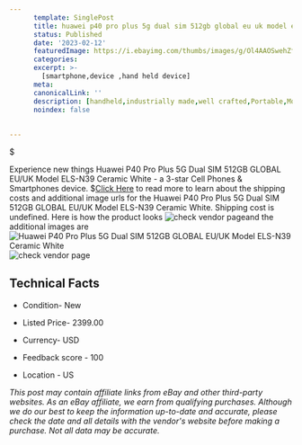```yaml
---
      template: SinglePost
      title: huawei p40 pro plus 5g dual sim 512gb global eu uk model els n39 ceramic white
      status: Published
      date: '2023-02-12'
      featuredImage: https://i.ebayimg.com/thumbs/images/g/Ol4AAOSwehZfR~cq/s-l225.jpg
      categories: 
      excerpt: >-
        [smartphone,device ,hand held device]
      meta:
      canonicalLink: ''
      description: [handheld,industrially made,well crafted,Portable,Mobile,Compact,Convenient,Lightweight,Maneuverable,Man-portable,Miniature,Carriable,Hand-held,Light,Holdable,Transportable,Mobile device,Pocket-sized,On-the-go,Wireless,Cordless,Compact size,Convenient size, smartphone,device ,hand held device]
      noindex: false
      
        
---
```

$

Experience new things Huawei P40 Pro Plus 5G Dual SIM 512GB  GLOBAL EU/UK Model ELS-N39 Ceramic White - a 3-star Cell Phones & Smartphones device.
$[Click Here](https://www.ebay.com/itm/164356216431?hash=item264464d66f%3Ag%3AOl4AAOSwehZfR%7Ecq&mkevt=1&mkcid=1&mkrid=711-53200-19255-0&campid=%253CePNCampaignId%253E&customid=%253CreferenceId%253E&toolid=10049) to read more to learn about the shipping costs and additional image urls for the Huawei P40 Pro Plus 5G Dual SIM 512GB  GLOBAL EU/UK Model ELS-N39 Ceramic White. Shipping cost is undefined. Here is how the product looks ![check vendor page](https://i.ebayimg.com/thumbs/images/g/Ol4AAOSwehZfR~cq/s-l225.jpg)and the additional images are![Huawei P40 Pro Plus 5G Dual SIM 512GB  GLOBAL EU/UK Model ELS-N39 Ceramic White](https://i.ebayimg.com/images/g/Ol4AAOSwehZfR~cq/s-l1200.jpg)![check vendor page](https://origin-galleryplus.ebayimg.com/ws/web/164356216431_2_0_1/225x225.jpg,https://origin-galleryplus.ebayimg.com/ws/web/164356216431_3_0_1/225x225.jpg)



 ## Technical Facts 



     
      

 - Condition- New 


      

 - Listed Price- 2399.00 


      

 - Currency- USD 


      

 - Feedback score - 100 


      

 - Location - US 


      
      

 *_This post may contain affiliate links from eBay and other third-party websites. As an eBay affiliate, we earn from qualifying purchases. Although we do our best to keep the information up-to-date and accurate, please check the date and all details with the vendor's website before making a purchase. Not all data may be accurate._*






